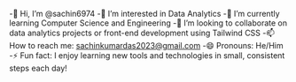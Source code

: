 -👋 Hi, I’m @sachin6974
-👀 I’m interested in Data Analytics
-🌱 I’m currently learning Computer Science and Engineering
-💞️ I’m looking to collaborate on data analytics projects or front-end development using Tailwind CSS
-📫 How to reach me: sachinkumardas2023@gmail.com
-😄 Pronouns: He/Him
-⚡ Fun fact: I enjoy learning new tools and technologies in small, consistent steps each day!
<!---
sachin6974/sachin6974 is a ✨ special ✨ repository because its `README.md` (this file) appears on your GitHub profile.
You can click the Preview link to take a look at your changes.
--->
